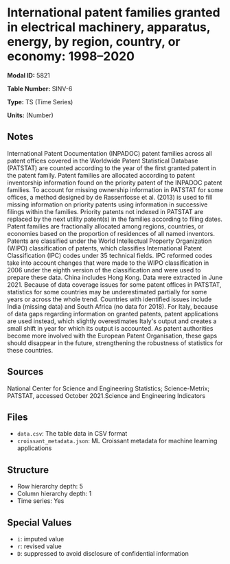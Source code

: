 # International patent families granted in electrical machinery, apparatus, energy, by region, country, or economy: 1998–2020

**Modal ID:** 5821

**Table Number:** SINV-6

**Type:** TS (Time Series)

**Units:** (Number)

## Notes

International Patent Documentation (INPADOC) patent families across all patent offices covered in the Worldwide Patent Statistical Database (PATSTAT) are counted according to the year of the first granted patent in the patent family. Patent families are allocated according to patent inventorship information found on the priority patent of the INPADOC patent families. To account for missing ownership information in PATSTAT for some offices, a method designed by de Rassenfosse et al. (2013) is used to fill missing information on priority patents using information in successive filings within the families. Priority patents not indexed in PATSTAT are replaced by the next utility patent(s) in the families according to filing dates. Patent families are fractionally allocated among regions, countries, or economies based on the proportion of residences of all named inventors. Patents are classified under the World Intellectual Property Organization (WIPO) classification of patents, which classifies International Patent Classification (IPC) codes under 35 technical fields. IPC reformed codes take into account changes that were made to the WIPO classification in 2006 under the eighth version of the classification and were used to prepare these data. China includes Hong Kong. Data were extracted in June 2021. Because of data coverage issues for some patent offices in PATSTAT, statistics for some countries may be underestimated partially for some years or across the whole trend. Countries with identified issues include India (missing data) and South Africa (no data for 2018). For Italy, because of data gaps regarding information on granted patents, patent applications are used instead, which slightly overestimates Italy's output and creates a small shift in year for which its output is accounted. As patent authorities become more involved with the European Patent Organisation, these gaps should disappear in the future, strengthening the robustness of statistics for these countries.

## Sources

National Center for Science and Engineering Statistics; Science-Metrix; PATSTAT, accessed October 2021.Science and Engineering Indicators

## Files

- `data.csv`: The table data in CSV format
- `croissant_metadata.json`: ML Croissant metadata for machine learning applications

## Structure

- Row hierarchy depth: 5
- Column hierarchy depth: 1
- Time series: Yes

## Special Values

- `i`: imputed value
- `r`: revised value
- `D`: suppressed to avoid disclosure of confidential information
